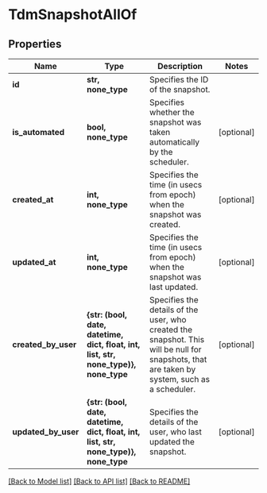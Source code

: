 # TdmSnapshotAllOf


## Properties
Name | Type | Description | Notes
------------ | ------------- | ------------- | -------------
**id** | **str, none_type** | Specifies the ID of the snapshot. | 
**is_automated** | **bool, none_type** | Specifies whether the snapshot was taken automatically by the scheduler. | [optional] 
**created_at** | **int, none_type** | Specifies the time (in usecs from epoch) when the snapshot was created. | [optional] 
**updated_at** | **int, none_type** | Specifies the time (in usecs from epoch) when the snapshot was last updated. | [optional] 
**created_by_user** | **{str: (bool, date, datetime, dict, float, int, list, str, none_type)}, none_type** | Specifies the details of the user, who created the snapshot. This will be null for snapshots, that are taken by system, such as a scheduler. | [optional] 
**updated_by_user** | **{str: (bool, date, datetime, dict, float, int, list, str, none_type)}, none_type** | Specifies the details of the user, who last updated the snapshot. | [optional] 

[[Back to Model list]](../README.md#documentation-for-models) [[Back to API list]](../README.md#documentation-for-api-endpoints) [[Back to README]](../README.md)


